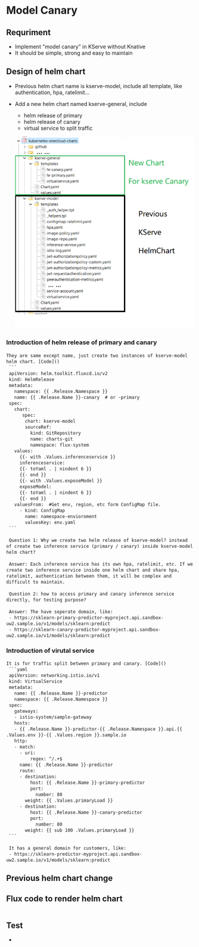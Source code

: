 # Model Canary

## Requriment
- Implement "model canary" in KServe without Knative
- It should be simple, strong and easy to maintain

## Design of helm chart
- Previous helm chart name is kserve-model, include all template, like authentication, hpa, ratelimit...
- Add a new helm chart named kserve-general, include
    - helm release of primary
    - helm release of canary
    - virtual service to split traffic

     ![Helm Chart Template](https://github.com/johnzheng1975/kcd_beijing2025/blob/main/canary/diagrams/helmChart-Canary.png)
  

### Introduction of helm release of primary and canary
    They are same except name, just create two instances of kserve-model helm chart. [Code]()
     ```
     apiVersion: helm.toolkit.fluxcd.io/v2
     kind: HelmRelease
     metadata:
       namespace: {{ .Release.Namespace }}
       name: {{ .Release.Name }}-canary  # or -primary
     spec:
       chart:
          spec:
           chart: kserve-model
           sourceRef:
             kind: GitRepository
             name: charts-git
             namespace: flux-system
       values:
         {{- with .Values.inferenceservice }}
         inferenceservice:
         {{- toYaml . | nindent 6 }}
         {{- end }}
         {{- with .Values.exposeModel }}
         exposeModel:
         {{- toYaml . | nindent 6 }}
         {{- end }}
       valuesFrom:  #Get env, region, etc form ConfigMap file.
         - kind: ConfigMap
           name: namespace-envioroment
           valuesKey: env.yaml
     ```

     Question 1: Why we create two helm release of kserve-model? instead of create two inference service (primary / canary) inside kserve-model helm chart?

     Answer: Each inference service has its own hpa, ratelimit, etc. If we create two inference service inside one helm chart and share hpa, ratelimit, authentication between them, it will be complex and difficult to maintain. 

     Question 2: how to access primary and canary inference service directly, for testing purpose?

     Answer: The have seperate domain, like:
     - https://sklearn-primary-predictor-myproject.api.sandbox-uw2.sample.io/v1/models/sklearn:predict
     - https://sklearn-canary-predictor-myproject.api.sandbox-uw2.sample.io/v1/models/sklearn:predict


###  Introduction of virutal service
    It is for traffic split between primary and canary. [Code]()
     ```yaml
     apiVersion: networking.istio.io/v1
     kind: VirtualService
     metadata:
       name: {{ .Release.Name }}-predictor
       namespace: {{ .Release.Namespace }}
     spec:
       gateways:
       - istio-system/sample-gateway
       hosts:
       - {{ .Release.Name }}-predictor-{{ .Release.Namespace }}.api.{{ .Values.env }}-{{ .Values.region }}.sample.io
       http:
       - match:
         - uri:
             regex: ^/.+$
         name: {{ .Release.Name }}-predictor
         route:
         - destination:
             host: {{ .Release.Name }}-primary-predictor
             port:
               number: 80
           weight: {{ .Values.primaryLoad }}
         - destination:
             host: {{ .Release.Name }}-canary-predictor
             port:
               number: 80
           weight: {{ sub 100 .Values.primaryLoad }}
     ```

     It has a general domain for customers, like:
     - https://sklearn-predictor-myproject.api.sandbox-uw2.sample.io/v1/models/sklearn:predict

## Previous helm chart change

## Flux code to render helm chart
   ```
   ```

## Test
- 
